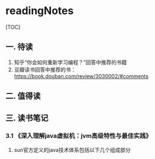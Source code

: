 # readingNotes
[TOC]
## 一. 待读
1. 知乎“你会如何重新学习编程？”回答中推荐的书籍  
2. 豆瓣读书回答中推荐的书：https://book.douban.com/review/3030002/#comments
## 二. 值得读
## 三. 读书笔记
### 3.1 《深入理解java虚拟机：jvm高级特性与最佳实践》
1. sun官方定义的java技术体系包括以下几个组成部分
